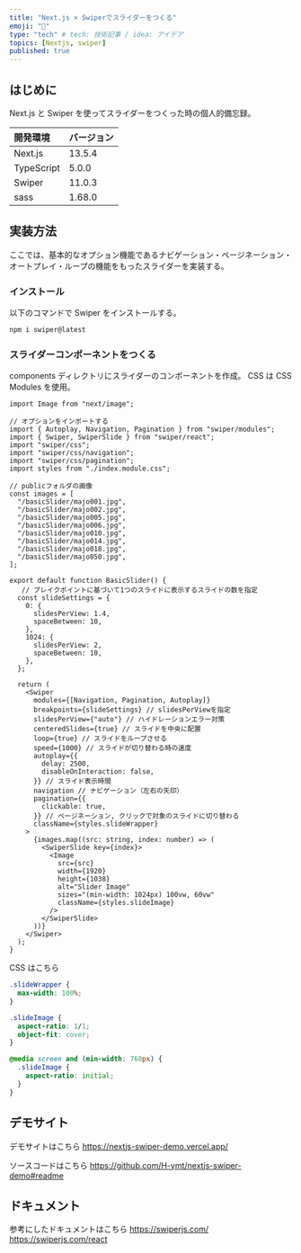 ```yaml
---
title: "Next.js × Swiperでスライダーをつくる"
emoji: "📘"
type: "tech" # tech: 技術記事 / idea: アイデア
topics: [Nextjs, swiper]
published: true
---
```


## はじめに

Next.js と Swiper を使ってスライダーをつくった時の個人的備忘録。

| 開発環境   | バージョン |
| :--------- | :--------- |
| Next.js    | 13.5.4     |
| TypeScript | 5.0.0      |
| Swiper     | 11.0.3     |
| sass       | 1.68.0     |

## 実装方法

ここでは、基本的なオプション機能であるナビゲーション・ページネーション・オートプレイ・ループの機能をもったスライダーを実装する。

### インストール

以下のコマンドで Swiper をインストールする。

```bash
npm i swiper@latest
```

### スライダーコンポーネントをつくる

components ディレクトリにスライダーのコンポーネントを作成。
CSS は CSS Modules を使用。

```tsx:app/components/BasicSlider/index.tsx
import Image from "next/image";

// オプションをインポートする
import { Autoplay, Navigation, Pagination } from "swiper/modules";
import { Swiper, SwiperSlide } from "swiper/react";
import "swiper/css";
import "swiper/css/navigation";
import "swiper/css/pagination";
import styles from "./index.module.css";

// publicフォルダの画像
const images = [
  "/basicSlider/majo001.jpg",
  "/basicSlider/majo002.jpg",
  "/basicSlider/majo005.jpg",
  "/basicSlider/majo006.jpg",
  "/basicSlider/majo010.jpg",
  "/basicSlider/majo014.jpg",
  "/basicSlider/majo018.jpg",
  "/basicSlider/majo050.jpg",
];

export default function BasicSlider() {
   // ブレイクポイントに基づいて1つのスライドに表示するスライドの数を指定
  const slideSettings = {
    0: {
      slidesPerView: 1.4,
      spaceBetween: 10,
    },
    1024: {
      slidesPerView: 2,
      spaceBetween: 10,
    },
  };

  return (
    <Swiper
      modules={[Navigation, Pagination, Autoplay]}
      breakpoints={slideSettings} // slidesPerViewを指定
      slidesPerView={"auto"} // ハイドレーションエラー対策
      centeredSlides={true} // スライドを中央に配置
      loop={true} // スライドをループさせる
      speed={1000} // スライドが切り替わる時の速度
      autoplay={{
        delay: 2500,
        disableOnInteraction: false,
      }} // スライド表示時間
      navigation // ナビゲーション（左右の矢印）
      pagination={{
        clickable: true,
      }} // ページネーション, クリックで対象のスライドに切り替わる
      className={styles.slideWrapper}
    >
      {images.map((src: string, index: number) => (
        <SwiperSlide key={index}>
          <Image
            src={src}
            width={1920}
            height={1038}
            alt="Slider Image"
            sizes="(min-width: 1024px) 100vw, 60vw"
            className={styles.slideImage}
          />
        </SwiperSlide>
      ))}
    </Swiper>
  );
}
```

CSS はこちら

```css:app/components/BasicSlider/index.module.css
.slideWrapper {
  max-width: 100%;
}

.slideImage {
  aspect-ratio: 1/1;
  object-fit: cover;
}

@media screen and (min-width: 768px) {
  .slideImage {
    aspect-ratio: initial;
  }
}

```

## デモサイト

デモサイトはこちら
<https://nextjs-swiper-demo.vercel.app/>

ソースコードはこちら
<https://github.com/H-ymt/nextjs-swiper-demo#readme>

## ドキュメント

参考にしたドキュメントはこちら
<https://swiperjs.com/>
<https://swiperjs.com/react>
